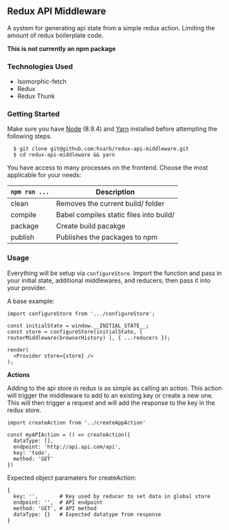 ## Redux API Middleware

A system for generating api state from a simple redux action. Limiting the amount of redux boilerplate code.

**This is not currently an npm package**

### Technologies Used

* Isomorphic-fetch
* Redux
* Redux Thunk

### Getting Started

Make sure you have [Node](https://nodejs.org/en/) (8.9.4) and [Yarn](https://yarnpkg.com/en/) installed before attempting the following steps.

```
  $ git clone git@github.com:hsarb/redux-api-middleware.git
  $ cd redux-api-middleware && yarn
```

You have access to many processes on the frontend. Choose the most applicable for your needs:

| `npm run ...` | Description                             |
| ------------- | --------------------------------------- |
| clean         | Removes the current build/ folder       |
| compile       | Babel compiles static files into build/ |
| package       | Create build pacakge                    |
| publish       | Publishes the packages to npm           |

### Usage

Everything will be setup via `configureStore`. Import the function and pass in your initial state, additional middlewares, and reducers; then pass it into your provider.

A base example:

```
import configureStore from '.../configureStore';

const initialState = window.__INITIAL_STATE__;
const store = configureStore(initialState, [ routerMiddleware(browserHistory) ], { ...reducers });

render(
  <Provider store={store} />
);
```

**Actions**

Adding to the api store in redux is as simple as calling an action. This action will trigger the middleware to add to an existing key or create a new one. This will then trigger a request and will add the response to the key in the redux store.

```
import createAction from '../createAppAction'

const myAPIAction = () => createAction({
  dataType: [],
  endpoint: 'http://api.api.com/api',
  key: 'todo',
  method: 'GET'
})
```

Expected object paramaters for createAction:

```
{
  key: '',       # Key used by reducer to set data in global store
  endpoint: '',  # API endpoint
  method: 'GET', # API method
  dataType: {}   # Expected datatype from response
}
```
